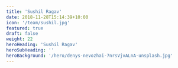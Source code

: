 ```yaml
---
title: 'Sushil Ragav'
date: 2018-11-28T15:14:39+10:00
icon: '/team/sushil.jpg'
featured: true
draft: false
weight: 22
heroHeading: 'Sushil Ragav'
heroSubHeading: ''
heroBackground: '/hero/denys-nevozhai-7nrsVjvALnA-unsplash.jpg'
---
```



